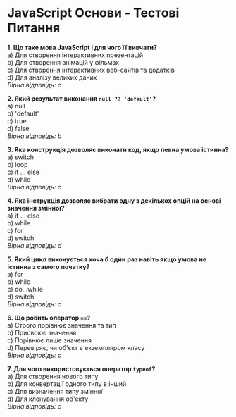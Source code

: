 # JavaScript Основи - Тестові Питання

**1. Що таке мова JavaScript і для чого її вивчати?**  
a) Для створення інтерактивних презентацій  
b) Для створення анімацій у фільмах  
c) Для створення інтерактивних веб-сайтів та додатків  
d) Для аналізу великих даних  
*Вірна відповідь: c*

**2. Який результат виконання `null ?? 'default'`?**  
a) null  
b) 'default'  
c) true  
d) false  
*Вірна відповідь: b*

**3. Яка конструкція дозволяє виконати код, якщо певна умова істинна?**  
a) switch  
b) loop  
c) if ... else  
d) while  
*Вірна відповідь: c*

**4. Яка інструкція дозволяє вибрати одну з декількох опцій на основі значення змінної?**  
a) if ... else  
b) while  
c) for  
d) switch  
*Вірна відповідь: d*

**5. Який цикл виконується хоча б один раз навіть якщо умова не істинна з самого початку?**  
a) for  
b) while  
c) do...while  
d) switch  
*Вірна відповідь: c*

**6. Що робить оператор `==`?**  
a) Строго порівнює значення та тип  
b) Присвоює значення  
c) Порівнює лише значення  
d) Перевіряє, чи об'єкт є екземпляром класу  
*Вірна відповідь: c*

**7. Для чого використовується оператор `typeof`?**  
a) Для створення нового типу  
b) Для конвертації одного типу в інший  
c) Для визначення типу змінної  
d) Для клонування об'єкту  
*Вірна відповідь: c*
